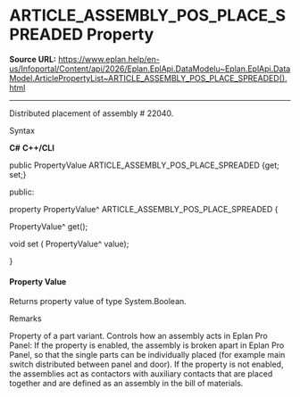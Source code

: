 # ARTICLE_ASSEMBLY_POS_PLACE_SPREADED Property

**Source URL:** https://www.eplan.help/en-us/Infoportal/Content/api/2026/Eplan.EplApi.DataModelu~Eplan.EplApi.DataModel.ArticlePropertyList~ARTICLE_ASSEMBLY_POS_PLACE_SPREADED().html

---

Distributed placement of assembly # 22040.

Syntax

**C#**
**C++/CLI**


public PropertyValue ARTICLE_ASSEMBLY_POS_PLACE_SPREADED {get; set;}

public:

property PropertyValue^ ARTICLE_ASSEMBLY_POS_PLACE_SPREADED {

   PropertyValue^ get();

   void set (    PropertyValue^ value);

}


#### Property Value

Returns property value of type System.Boolean.

Remarks

Property of a part variant. Controls how an assembly acts in Eplan Pro Panel: If the property is enabled, the assembly is broken apart in Eplan Pro Panel, so that the single parts can be individually placed (for example main switch distributed between panel and door). If the property is not enabled, the assemblies act as contactors with auxiliary contacts that are placed together and are defined as an assembly in the bill of materials.
